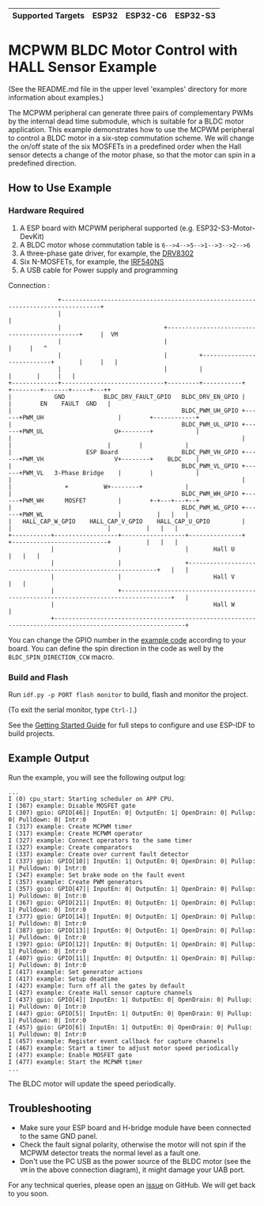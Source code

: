 | Supported Targets | ESP32 | ESP32-C6 | ESP32-S3 |
| ----------------- | ----- | -------- | -------- |

# MCPWM BLDC Motor Control with HALL Sensor Example

(See the README.md file in the upper level 'examples' directory for more information about examples.)

The MCPWM peripheral can generate three pairs of complementary PWMs by the internal dead time submodule, which is suitable for a BLDC motor application. This example demonstrates how to use the MCPWM peripheral to control a BLDC motor in a six-step commutation scheme.
We will change the on/off state of the six MOSFETs in a predefined order when the Hall sensor detects a change of the motor phase, so that the motor can spin in a predefined direction.

## How to Use Example

### Hardware Required

1. A ESP board with MCPWM peripheral supported (e.g. ESP32-S3-Motor-DevKit)
2. A BLDC motor whose commutation table is `6-->4-->5-->1-->3-->2-->6`
3. A three-phase gate driver, for example, the [DRV8302](https://www.ti.com.cn/product/zh-cn/DRV8302)
4. Six N-MOSFETs, for example, the [IRF540NS](https://www.infineon.com/cms/en/product/power/mosfet/12v-300v-n-channel-power-mosfet/irf540ns/)
5. A USB cable for Power supply and programming

Connection :

```
              +---------------------------------------------------------------------------------+
              |                                                                                 |
              |                             +---------------------------------------------+     |  VM
              |                             |                                             |     |   ^
              |                             |         +---------------------------+       |     |   |
              |                             |         |                           |       |     |   |
+-------------+-----------------------------+---------+-----------+      +--------+-------+-----+---++
|            GND           BLDC_DRV_FAULT_GPIO   BLDC_DRV_EN_GPIO |      |        EN    FAULT  GND   |
|                                                BLDC_PWM_UH_GPIO +------+PWM_UH                     |        +------------+
|                                                BLDC_PWM_UL_GPIO +------+PWM_UL                    U+--------+            |
|                                                                 |      |                           |        |            |
|                     ESP Board                  BLDC_PWM_VH_GPIO +------+PWM_VH                    V+--------+    BLDC    |
|                                                BLDC_PWM_VL_GPIO +------+PWM_VL   3-Phase Bridge    |        |            |
|                                                                 |      |               +          W+--------+            |
|                                                BLDC_PWM_WH_GPIO +------+PWM_WH      MOSFET         |        +-+---+---+--+
|                                                BLDC_PWM_WL_GPIO +------+PWM_WL                     |          |   |   |
|   HALL_CAP_W_GPIO    HALL_CAP_V_GPIO    HALL_CAP_U_GPIO         |      |                           |          |   |   |
+-----------+------------------+------------------+---------------+      +---------------------------+          |   |   |
            |                  |                  |       Hall U                                                |   |   |
            |                  |                  +-------------------------------------------------------------+   |   |
            |                  |                          Hall V                                                    |   |
            |                  +------------------------------------------------------------------------------------+   |
            |                                             Hall W                                                        |
            +-----------------------------------------------------------------------------------------------------------+
```

You can change the GPIO number in the [example code](main/mcpwm_bldc_hall_control_example_main.c) according to your board. You can define the spin direction in the code as well by the `BLDC_SPIN_DIRECTION_CCW` macro.

### Build and Flash

Run `idf.py -p PORT flash monitor` to build, flash and monitor the project.

(To exit the serial monitor, type ``Ctrl-]``.)

See the [Getting Started Guide](https://docs.espressif.com/projects/esp-idf/en/latest/get-started/index.html) for full steps to configure and use ESP-IDF to build projects.


## Example Output

Run the example, you will see the following output log:

```
...
I (0) cpu_start: Starting scheduler on APP CPU.
I (307) example: Disable MOSFET gate
I (307) gpio: GPIO[46]| InputEn: 0| OutputEn: 1| OpenDrain: 0| Pullup: 0| Pulldown: 0| Intr:0
I (317) example: Create MCPWM timer
I (317) example: Create MCPWM operator
I (327) example: Connect operators to the same timer
I (327) example: Create comparators
I (337) example: Create over current fault detector
I (337) gpio: GPIO[10]| InputEn: 1| OutputEn: 0| OpenDrain: 0| Pullup: 1| Pulldown: 0| Intr:0
I (347) example: Set brake mode on the fault event
I (357) example: Create PWM generators
I (357) gpio: GPIO[47]| InputEn: 0| OutputEn: 1| OpenDrain: 0| Pullup: 1| Pulldown: 0| Intr:0
I (367) gpio: GPIO[21]| InputEn: 0| OutputEn: 1| OpenDrain: 0| Pullup: 1| Pulldown: 0| Intr:0
I (377) gpio: GPIO[14]| InputEn: 0| OutputEn: 1| OpenDrain: 0| Pullup: 1| Pulldown: 0| Intr:0
I (387) gpio: GPIO[13]| InputEn: 0| OutputEn: 1| OpenDrain: 0| Pullup: 1| Pulldown: 0| Intr:0
I (397) gpio: GPIO[12]| InputEn: 0| OutputEn: 1| OpenDrain: 0| Pullup: 1| Pulldown: 0| Intr:0
I (407) gpio: GPIO[11]| InputEn: 0| OutputEn: 1| OpenDrain: 0| Pullup: 1| Pulldown: 0| Intr:0
I (417) example: Set generator actions
I (417) example: Setup deadtime
I (427) example: Turn off all the gates by default
I (427) example: Create Hall sensor capture channels
I (437) gpio: GPIO[4]| InputEn: 1| OutputEn: 0| OpenDrain: 0| Pullup: 1| Pulldown: 0| Intr:0
I (447) gpio: GPIO[5]| InputEn: 1| OutputEn: 0| OpenDrain: 0| Pullup: 1| Pulldown: 0| Intr:0
I (457) gpio: GPIO[6]| InputEn: 1| OutputEn: 0| OpenDrain: 0| Pullup: 1| Pulldown: 0| Intr:0
I (457) example: Register event callback for capture channels
I (467) example: Start a timer to adjust motor speed periodically
I (477) example: Enable MOSFET gate
I (477) example: Start the MCPWM timer
...
```

The BLDC motor will update the speed periodically.

## Troubleshooting

* Make sure your ESP board and H-bridge module have been connected to the same GND panel.
* Check the fault signal polarity, otherwise the motor will not spin if the MCPWM detector treats the normal level as a fault one.
* Don't use the PC USB as the power source of the BLDC motor (see the `VM` in the above connection diagram), it might damage your UAB port.

For any technical queries, please open an [issue](https://github.com/espressif/esp-idf/issues) on GitHub. We will get back to you soon.
